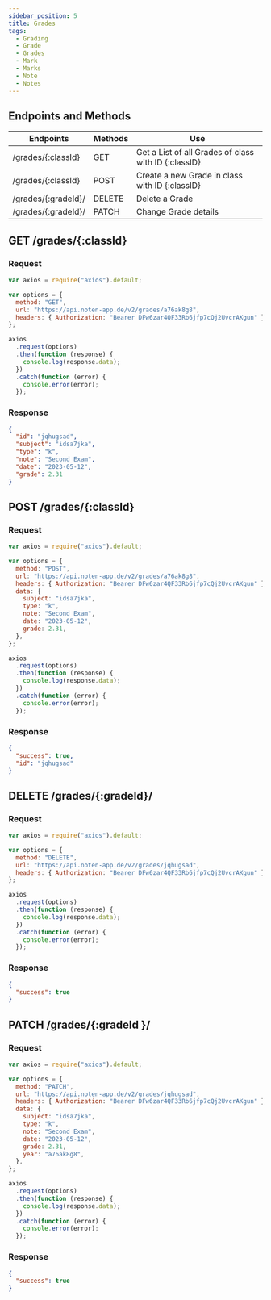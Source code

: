 ```yaml
---
sidebar_position: 5
title: Grades
tags:
  - Grading
  - Grade
  - Grades
  - Mark
  - Marks
  - Note
  - Notes
---
```


## Endpoints and Methods

| Endpoints           | Methods | Use                                                  |
| ------------------- | ------- | ---------------------------------------------------- |
| /grades/{:classId}  | GET     | Get a List of all Grades of class with ID {:classID} |
| /grades/{:classId}  | POST    | Create a new Grade in class with ID {:classID}       |
| /grades/{:gradeId}/ | DELETE  | Delete a Grade                                       |
| /grades/{:gradeId}/ | PATCH   | Change Grade details                                 |

## GET /grades/{:classId}

### Request

```js
var axios = require("axios").default;

var options = {
  method: "GET",
  url: "https://api.noten-app.de/v2/grades/a76ak8g8",
  headers: { Authorization: "Bearer DFw6zar4QF33Rb6jfp7cQj2UvcrAKgun" },
};

axios
  .request(options)
  .then(function (response) {
    console.log(response.data);
  })
  .catch(function (error) {
    console.error(error);
  });
```

### Response

```json
{
  "id": "jqhugsad",
  "subject": "idsa7jka",
  "type": "k",
  "note": "Second Exam",
  "date": "2023-05-12",
  "grade": 2.31
}
```

## POST /grades/{:classId}

### Request

```js
var axios = require("axios").default;

var options = {
  method: "POST",
  url: "https://api.noten-app.de/v2/grades/a76ak8g8",
  headers: { Authorization: "Bearer DFw6zar4QF33Rb6jfp7cQj2UvcrAKgun" },
  data: {
    subject: "idsa7jka",
    type: "k",
    note: "Second Exam",
    date: "2023-05-12",
    grade: 2.31,
  },
};

axios
  .request(options)
  .then(function (response) {
    console.log(response.data);
  })
  .catch(function (error) {
    console.error(error);
  });
```

### Response

```json
{
  "success": true,
  "id": "jqhugsad"
}
```

## DELETE /grades/{:gradeId}/

### Request

```js
var axios = require("axios").default;

var options = {
  method: "DELETE",
  url: "https://api.noten-app.de/v2/grades/jqhugsad",
  headers: { Authorization: "Bearer DFw6zar4QF33Rb6jfp7cQj2UvcrAKgun" },
};

axios
  .request(options)
  .then(function (response) {
    console.log(response.data);
  })
  .catch(function (error) {
    console.error(error);
  });
```

### Response

```json
{
  "success": true
}
```

## PATCH /grades/{:gradeId }/

### Request

```js
var axios = require("axios").default;

var options = {
  method: "PATCH",
  url: "https://api.noten-app.de/v2/grades/jqhugsad",
  headers: { Authorization: "Bearer DFw6zar4QF33Rb6jfp7cQj2UvcrAKgun" },
  data: {
    subject: "idsa7jka",
    type: "k",
    note: "Second Exam",
    date: "2023-05-12",
    grade: 2.31,
    year: "a76ak8g8",
  },
};

axios
  .request(options)
  .then(function (response) {
    console.log(response.data);
  })
  .catch(function (error) {
    console.error(error);
  });
```

### Response

```json
{
  "success": true
}
```
